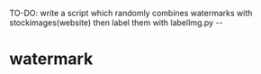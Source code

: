 TO-DO: write a script which randomly combines watermarks with stockimages(website) then label them with labelImg.py --
# watermark
